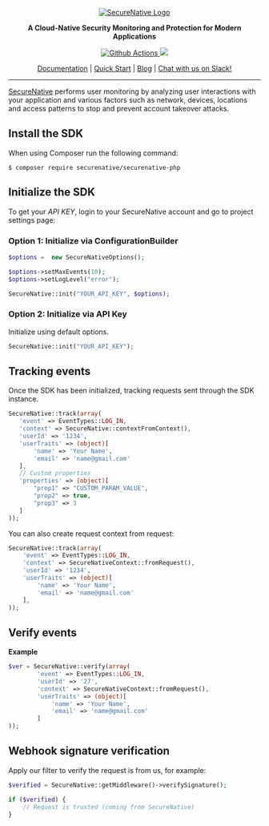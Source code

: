 <p align="center">
  <a href="https://www.securenative.com"><img src="https://user-images.githubusercontent.com/45174009/77826512-f023ed80-7120-11ea-80e0-58aacde0a84e.png" alt="SecureNative Logo"/></a>
</p>

<p align="center">
  <b>A Cloud-Native Security Monitoring and Protection for Modern Applications</b>
</p>
<p align="center">
  <a href="https://github.com/securenative/securenative-php">
    <img alt="Github Actions" src="https://github.com/securenative/securenative-php/workflows/CI/badge.svg">
  </a>
  <a href="https://codecov.io/gh/securenative/securenative-php">
    <img src="https://codecov.io/gh/securenative/securenative-php/branch/master/graph/badge.svg" />
  </a>
</p>
<p align="center">
  <a href="https://docs.securenative.com">Documentation</a> |
  <a href="https://docs.securenative.com/quick-start">Quick Start</a> |
  <a href="https://blog.securenative.com">Blog</a> |
  <a href="">Chat with us on Slack!</a>
</p>
<hr/>


[SecureNative](https://www.securenative.com/) performs user monitoring by analyzing user interactions with your application and various factors such as network, devices, locations and access patterns to stop and prevent account takeover attacks.

## Install the SDK

When using Composer run the following command:
```shell script
$ composer require securenative/securenative-php
```

## Initialize the SDK

To get your *API KEY*, login to your SecureNative account and go to project settings page:

### Option 1: Initialize via ConfigurationBuilder
```php
$options =  new SecureNativeOptions();

$options->setMaxEvents(10);
$options->setLogLevel("error");

SecureNative::init("YOUR_API_KEY", $options);
```
### Option 2: Initialize via API Key

Initialize using default options.

```php
SecureNative::init("YOUR_API_KEY");
```

## Tracking events

Once the SDK has been initialized, tracking requests sent through the SDK
instance.

 ```php
SecureNative::track(array(
    'event' => EventTypes::LOG_IN,
    'context' => SecureNative::contextFromContext(),
    'userId' => '1234',
    'userTraits' => (object)[
        'name' => 'Your Name',
        'email' => 'name@gmail.com'
    ],
    // Custom properties
    'properties' => (object)[
        "prop1" => "CUSTOM_PARAM_VALUE",
        "prop2" => true,
        "prop3" => 3
    ]
));
 ```

You can also create request context from request:

```php
SecureNative::track(array(
    'event' => EventTypes::LOG_IN,
    'context' => SecureNativeContext::fromRequest(),
    'userId' => '1234',
    'userTraits' => (object)[
        'name' => 'Your Name',
        'email' => 'name@gmail.com'
    ],
));
```

## Verify events

**Example**

```php
$ver = SecureNative::verify(array(
        'event' => EventTypes::LOG_IN,
        'userId' => '27',
        'context' => SecureNativeContext::fromRequest(),
        'userTraits' => (object)[
            'name' => 'Your Name',
            'email' => 'name@gmail.com'
        ]
));
```

## Webhook signature verification

Apply our filter to verify the request is from us, for example:

```php
$verified = SecureNative::getMiddleware()->verifySignature();

if ($verified) {
    // Request is trusted (coming from SecureNative) 
}
 ```
